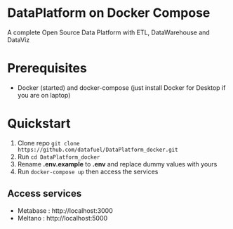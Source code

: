 # DataPlatform on Docker Compose
A complete Open Source Data Platform with ETL, DataWarehouse and DataViz

# Prerequisites

- Docker (started) and docker-compose (just install Docker for Desktop if you are on laptop) 

# Quickstart

1. Clone repo `git clone https://github.com/datafuel/DataPlatform_docker.git`
2. Run `cd DataPlatform_docker`
3. Rename **.env.example** to **.env** and replace dummy values with yours
4. Run `docker-compose up` then access the services
  
## Access services
  - Metabase : http://localhost:3000
  - Meltano : http://localhost:5000